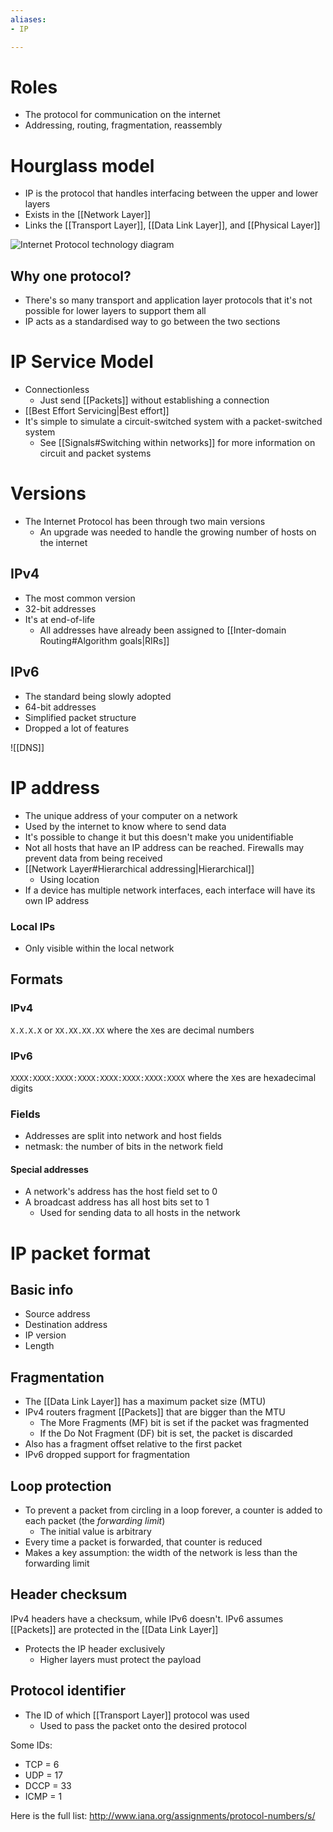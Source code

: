 ```yaml
---
aliases:
- IP

---
```

# Roles
- The protocol for communication on the internet
- Addressing, routing, fragmentation, reassembly

# Hourglass model
- IP is the protocol that handles interfacing between the upper and lower layers
- Exists in the [[Network Layer]]
- Links the [[Transport Layer]], [[Data Link Layer]], and [[Physical Layer]]

![Internet Protocol technology diagram](https://scx2.b-cdn.net/gfx/news/hires/2011/howtheintern.jpg)

## Why one protocol?
- There's so many transport and application layer protocols that it's not possible for lower layers to support them all
- IP acts as a standardised way to go between the two sections

# IP Service Model
- Connectionless
	- Just send [[Packets]] without establishing a connection
- [[Best Effort Servicing|Best effort]]
- It's simple to simulate a circuit-switched system with a packet-switched system
	- See [[Signals#Switching within networks]] for more information on circuit and packet systems

# Versions
- The Internet Protocol has been through two main versions
	- An upgrade was needed to handle the growing number of hosts on the internet
## IPv4
- The most common version
- 32-bit addresses
- It's at end-of-life
	- All addresses have already been assigned to [[Inter-domain Routing#Algorithm goals|RIRs]]

## IPv6
- The standard being slowly adopted
- 64-bit addresses
- Simplified packet structure
- Dropped a lot of features

![[DNS]]

# IP address
- The unique address of your computer on a network
- Used by the internet to know where to send data
- It's possible to change it but this doesn't make you unidentifiable
- Not all hosts that have an IP address can be reached. Firewalls may prevent data from being received
- [[Network Layer#Hierarchical addressing|Hierarchical]]
	- Using location
- If a device has multiple network interfaces, each interface will have its own IP address

### Local IPs
- Only visible within the local network

## Formats
### IPv4
`X.X.X.X`
or
`XX.XX.XX.XX`
where the `X`es are decimal numbers

### IPv6
`XXXX:XXXX:XXXX:XXXX:XXXX:XXXX:XXXX:XXXX`
where the `X`es are hexadecimal digits

### Fields
- Addresses are split into network and host fields
- netmask: the number of bits in the network field

#### Special addresses
- A network's address has the host field set to 0
- A broadcast address has all host bits set to 1
	- Used for sending data to all hosts in the network

# IP packet format
## Basic info
- Source address
- Destination address
- IP version
- Length

## Fragmentation
- The [[Data Link Layer]] has a maximum packet size (MTU)
- IPv4 routers fragment [[Packets]] that are bigger than the MTU
	- The More Fragments (MF) bit is set if the packet was fragmented
	- If the Do Not Fragment (DF) bit is set, the packet is discarded
- Also has a fragment offset relative to the first packet
- IPv6 dropped support for fragmentation

## Loop protection
- To prevent a packet from circling in a loop forever, a counter is added to each packet (the *forwarding limit*)
	- The initial value is arbitrary
- Every time a packet is forwarded, that counter is reduced
- Makes a key assumption: the width of the network is less than the forwarding limit

## Header checksum
IPv4 headers have a checksum, while IPv6 doesn't. IPv6 assumes [[Packets]] are protected in the [[Data Link Layer]]
- Protects the IP header exclusively
	- Higher layers must protect the payload

## Protocol identifier
- The ID of which [[Transport Layer]] protocol was used
	- Used to pass the packet onto the desired protocol

Some IDs:
- TCP = 6
- UDP = 17
- DCCP = 33
- ICMP = 1

Here is the full list: http://www.iana.org/assignments/protocol-numbers/s/